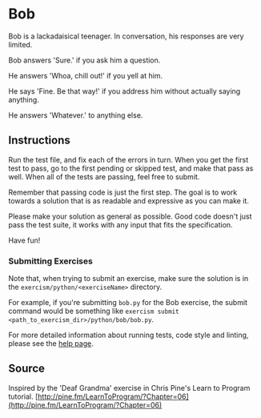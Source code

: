 # Bob

Bob is a lackadaisical teenager. In conversation, his responses are very limited.

Bob answers 'Sure.' if you ask him a question.

He answers 'Whoa, chill out!' if you yell at him.

He says 'Fine. Be that way!' if you address him without actually saying anything.

He answers 'Whatever.' to anything else.

## Instructions

Run the test file, and fix each of the errors in turn. When you get the first test to pass, go to the first pending or
skipped test, and make that pass as well. When all of the tests are passing, feel free to submit.

Remember that passing code is just the first step. The goal is to work towards a solution that is as readable and
expressive as you can make it.

Please make your solution as general as possible. Good code doesn't just pass the test suite, it works with any input
that fits the specification.

Have fun!

### Submitting Exercises

Note that, when trying to submit an exercise, make sure the solution is in the `exercism/python/<exerciseName>`
directory.

For example, if you're submitting `bob.py` for the Bob exercise, the submit command would be something
like `exercism submit <path_to_exercism_dir>/python/bob/bob.py`.

For more detailed information about running tests, code style and linting, please see
the [help page](http://exercism.io/languages/python).

## Source

Inspired by the 'Deaf Grandma' exercise in Chris Pine's Learn to Program
tutorial. [http://pine.fm/LearnToProgram/?Chapter=06](http://pine.fm/LearnToProgram/?Chapter=06)
